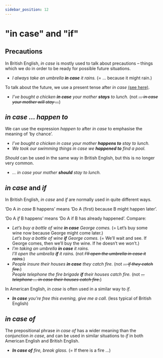 ```yaml
---
sidebar_position: 12
---
```


# "in case" and "if"

## Precautions

In British English, *in case* is mostly used to talk about precautions – things which we do in order to be ready for possible future situations.

- *I always take an umbrella **in case** it rains.* (= … because it might rain.)

To talk about the future, we use a present tense after *in case* [(see here)](./../conjunctions-sentences-and-clauses/tense-simplification-in-subordinate-clauses).

- *I’ve bought a chicken **in case** your mother **stays** to lunch.* (not *~~… in case your mother will stay …~~*)

## *in case … happen to*

We can use the expression *happen to* after *in case* to emphasise the meaning of ‘by chance’.

- *I’ve bought a chicken in case your mother **happens to** stay to lunch.*
- *We took our swimming things in case we **happened to** find a pool.*

*Should* can be used in the same way in British English, but this is no longer very common.

- *… in case your mother **should** stay to lunch.*

## *in case* and *if*

In British English, *in case* and *if* are normally used in quite different ways.

‘Do A *in case* B happens’ means ‘Do A (first) because B might happen later’.

‘Do A *if* B happens’ means ‘Do A if B has already happened’. Compare:

- *Let’s buy a bottle of wine **in case** George comes.* (= Let’s buy some wine now because George might come later.)  
  *Let’s buy a bottle of wine **if** George comes.* (= We’ll wait and see. If George comes, then we’ll buy the wine. If he doesn’t we won’t.)
- *I’m taking an umbrella **in case** it rains.*  
  *I’ll open the umbrella **if** it rains.* (not *~~I’ll open the umbrella in case it rains.~~*)
- *People insure their houses **in case** they catch fire.* (not *~~… if they catch fire.~~*)  
  *People telephone the fire brigade **if** their houses catch fire.* (not *~~… telephone … in case their houses catch fire.~~*)

In American English, *in case* is often used in a similar way to *if*.

- ***In case** you’re free this evening, give me a call.* (less typical of British English)

## *in case of*

The prepositional phrase *in case of* has a wider meaning than the conjunction *in case*, and can be used in similar situations to *if* in both American English and British English.

- ***In case of** fire, break glass.* (= If there is a fire …)
